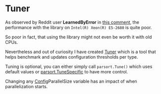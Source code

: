 # Tuner

As observed by Reddit user **LearnedByError** in [this comment](https://www.reddit.com/r/golang/comments/1jliue6/comment/mk94phj/?utm_source=share&utm_medium=web3x&utm_name=web3xcss&utm_term=1&utm_content=share_button), the performance with the library on `Intel(R) Xeon(R) E5-2680` is quite poor.

So poor in fact, that using the library might not even be worth it with old CPUs.

Nevertheless and out of curiosity I have created [Tuner](https://github.com/rah-0/parsort/blob/master/tuner.go#L534) which is a tool that helps benchmark and updates configuration thresholds per type. 

Tuning is optional, you can either simply call `parsort.Tune()` which uses default values or [parsort.TuneSpecific](https://github.com/rah-0/parsort/blob/master/tuner.go#L27) to have more control.

Changing any [Config](https://github.com/rah-0/parsort/blob/master/config.go)ParallelSize variable has an impact of when parallelization starts.

